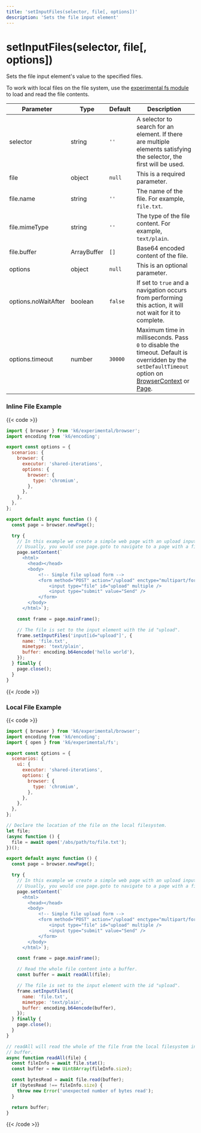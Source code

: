 ```yaml
---
title: 'setInputFiles(selector, file[, options])'
description: 'Sets the file input element'
---
```


# setInputFiles(selector, file[, options])

Sets the file input element's value to the specified files.

To work with local files on the file system, use the [experimental fs module](https://grafana.com/docs/k6/latest/javascript-api/k6-experimental/fs/) to load and read the file contents.

| Parameter           | Type        | Default | Description                                                                                                                                                                                                                                                                                                                                   |
| ------------------- | ----------- | ------- | --------------------------------------------------------------------------------------------------------------------------------------------------------------------------------------------------------------------------------------------------------------------------------------------------------------------------------------------- |
| selector            | string      | `''`    | A selector to search for an element. If there are multiple elements satisfying the selector, the first will be used.                                                                                                                                                                                                                          |
| file                | object      | `null`  | This is a required parameter.                                                                                                                                                                                                                                                                                                                 |
| file.name           | string      | `''`    | The name of the file. For example, `file.txt`.                                                                                                                                                                                                                                                                                                |
| file.mimeType       | string      | `''`    | The type of the file content. For example, `text/plain`.                                                                                                                                                                                                                                                                                      |
| file.buffer         | ArrayBuffer | `[]`    | Base64 encoded content of the file.                                                                                                                                                                                                                                                                                                           |
| options             | object      | `null`  | This is an optional parameter.                                                                                                                                                                                                                                                                                                                |
| options.noWaitAfter | boolean     | `false` | If set to `true` and a navigation occurs from performing this action, it will not wait for it to complete.                                                                                                                                                                                                                                    |
| options.timeout     | number      | `30000` | Maximum time in milliseconds. Pass `0` to disable the timeout. Default is overridden by the `setDefaultTimeout` option on [BrowserContext](https://grafana.com/docs/k6/<K6_VERSION>/javascript-api/k6-experimental/browser/browsercontext/) or [Page](https://grafana.com/docs/k6/<K6_VERSION>/javascript-api/k6-experimental/browser/page/). |

### Inline File Example

{{< code >}}

```javascript
import { browser } from 'k6/experimental/browser';
import encoding from 'k6/encoding';

export const options = {
  scenarios: {
    browser: {
      executor: 'shared-iterations',
      options: {
        browser: {
          type: 'chromium',
        },
      },
    },
  },
};

export default async function () {
  const page = browser.newPage();

  try {
    // In this example we create a simple web page with an upload input field.
    // Usually, you would use page.goto to navigate to a page with a file input field.
    page.setContent(`
      <html>
        <head></head>
        <body>
            <!-- Simple file upload form -->
            <form method="POST" action="/upload" enctype="multipart/form-data">
                <input type="file" id="upload" multiple />
                <input type="submit" value="Send" />
            </form>
        </body>
      </html>`);

    const frame = page.mainFrame();

    // The file is set to the input element with the id "upload".
    frame.setInputFiles('input[id="upload"]', {
      name: 'file.txt',
      mimetype: 'text/plain',
      buffer: encoding.b64encode('hello world'),
    });
  } finally {
    page.close();
  }
}
```

{{< /code >}}

### Local File Example

{{< code >}}

```javascript
import { browser } from 'k6/experimental/browser';
import encoding from 'k6/encoding';
import { open } from 'k6/experimental/fs';

export const options = {
  scenarios: {
    ui: {
      executor: 'shared-iterations',
      options: {
        browser: {
          type: 'chromium',
        },
      },
    },
  },
};

// Declare the location of the file on the local filesystem.
let file;
(async function () {
  file = await open('/abs/path/to/file.txt');
})();

export default async function () {
  const page = browser.newPage();

  try {
    // In this example we create a simple web page with an upload input field.
    // Usually, you would use page.goto to navigate to a page with a file input field.
    page.setContent(`
      <html>
        <head></head>
        <body>
            <!-- Simple file upload form -->
            <form method="POST" action="/upload" enctype="multipart/form-data">
                <input type="file" id="upload" multiple />
                <input type="submit" value="Send" />
            </form>
        </body>
      </html>`);

    const frame = page.mainFrame();

    // Read the whole file content into a buffer.
    const buffer = await readAll(file);

    // The file is set to the input element with the id "upload".
    frame.setInputFiles({
      name: 'file.txt',
      mimetype: 'text/plain',
      buffer: encoding.b64encode(buffer),
    });
  } finally {
    page.close();
  }
}

// readAll will read the whole of the file from the local filesystem into a
// buffer.
async function readAll(file) {
  const fileInfo = await file.stat();
  const buffer = new Uint8Array(fileInfo.size);

  const bytesRead = await file.read(buffer);
  if (bytesRead !== fileInfo.size) {
    throw new Error('unexpected number of bytes read');
  }

  return buffer;
}
```

{{< /code >}}
